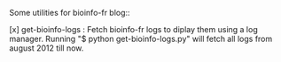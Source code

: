 Some utilities for bioinfo-fr blog::

[x] get-bioinfo-logs : Fetch bioinfo-fr logs to diplay them using a log manager. Running "$ python get-bioinfo-logs.py" will fetch all logs from august 2012 till now.
